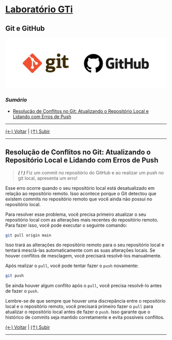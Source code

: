 # [Laboratório GTi](https://github.com/systemboys/GTi_Laboratory#laborat%C3%B3rio-gti "Laboratório GTi")

## Git e GitHub

![Git e GitHub](./images/git-e-github.jpeg "Git e GitHub")

### *Sumário*

- [Resolução de Conflitos no Git: Atualizando o Repositório Local e Lidando com Erros de Push](#resolu%C3%A7%C3%A3o-de-conflitos-no-git-atualizando-o-reposit%C3%B3rio-local-e-lidando-com-erros-de-push "Resolução de Conflitos no Git: Atualizando o Repositório Local e Lidando com Erros de Push")

---

[(&larr;) Voltar](https://github.com/systemboys/GTi_Laboratory#laborat%C3%B3rio-gti "Voltar ao Sumário") | 
[(&uarr;) Subir](#sum%C3%A1rio "Subir para o topo")

---

## Resolução de Conflitos no Git: Atualizando o Repositório Local e Lidando com Erros de Push

> **_( ! )_** Fiz um commit no repositório do GitHub e ao realizar um push no git local, apresenta um erro!

Esse erro ocorre quando o seu repositório local está desatualizado em relação ao repositório remoto. Isso acontece porque o Git detectou que existem commits no repositório remoto que você ainda não possui no repositório local.

Para resolver esse problema, você precisa primeiro atualizar o seu repositório local com as alterações mais recentes do repositório remoto. Para fazer isso, você pode executar o seguinte comando:

```bash
git pull origin main
```

Isso trará as alterações do repositório remoto para o seu repositório local e tentará mesclá-las automaticamente com as suas alterações locais. Se houver conflitos de mesclagem, você precisará resolvê-los manualmente.

Após realizar o `pull`, você pode tentar fazer o `push` novamente:

```bash
git push
```

Se ainda houver algum conflito após o `pull`, você precisa resolvê-lo antes de fazer o `push`.

Lembre-se de que sempre que houver uma discrepância entre o repositório local e o repositório remoto, você precisará primeiro fazer o `pull` para atualizar o repositório local antes de fazer o `push`. Isso garante que o histórico de commits seja mantido corretamente e evita possíveis conflitos.

[(&larr;) Voltar](https://github.com/systemboys/GTi_Laboratory#laborat%C3%B3rio-gti "Voltar ao Sumário") | 
[(&uarr;) Subir](#sum%C3%A1rio "Subir para o topo")

---